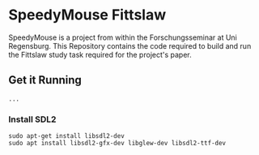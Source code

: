 # SpeedyMouse Fittslaw
SpeedyMouse is a project from within the Forschungsseminar at Uni Regensburg. This Repository contains the code required to build and run the Fittslaw study task required for the project's paper.
## Get it Running
`...`

### Install SDL2
```
sudo apt-get install libsdl2-dev
sudo apt install libsdl2-gfx-dev libglew-dev libsdl2-ttf-dev
```
